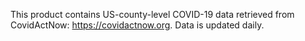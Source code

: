 This product contains US-county-level COVID-19 data retrieved from CovidActNow: https://covidactnow.org. Data is updated daily.